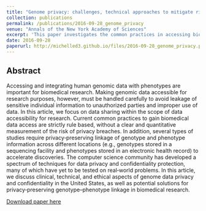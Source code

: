 ```yaml
---
title: "Genome privacy: challenges, technical approaches to mitigate risk, and ethical considerations in the United States"
collection: publications
permalink: /publications/2016-09-28_genome_privacy
venue: "Annals of the New York Academy of Sciences"
excerpt: 'This paper investigates the common practices in accessing biomedical data and ethical aspects of genome privacy'
date: 2016-09-28
paperurl: http://michelled3.github.io/files/2016-09-28_genome_privacy.pdf
---
```


## Abstract
Accessing and integrating human genomic data with phenotypes are important for biomedical research. Making genomic data accessible for research purposes, however, must be handled carefully to avoid leakage of sensitive individual information to unauthorized parties and improper use of data. In this article, we focus on data sharing within the scope of data accessibility for research. Current common practices to gain biomedical data access are strictly rule based, without a clear and quantitative measurement of the risk of privacy breaches. In addition, several types of studies require privacy‐preserving linkage of genotype and phenotype information across different locations (e.g., genotypes stored in a sequencing facility and phenotypes stored in an electronic health record) to accelerate discoveries. The computer science community has developed a spectrum of techniques for data privacy and confidentiality protection, many of which have yet to be tested on real‐world problems. In this article, we discuss clinical, technical, and ethical aspects of genome data privacy and confidentiality in the United States, as well as potential solutions for privacy‐preserving genotype–phenotype linkage in biomedical research.

[Download paper here](http://michelled3.github.io/files/2016-09-28_genome_privacy.pdf)
